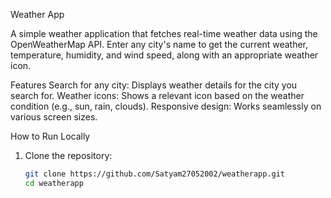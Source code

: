  Weather App

A simple weather application that fetches real-time weather data using the OpenWeatherMap API. Enter any city's name to get the current weather, temperature, humidity, and wind speed, along with an appropriate weather icon.

Features
Search for any city: Displays weather details for the city you search for.
Weather icons: Shows a relevant icon based on the weather condition (e.g., sun, rain, clouds).
Responsive design: Works seamlessly on various screen sizes.

 How to Run Locally
1. Clone the repository:
   ```bash
   git clone https://github.com/Satyam27052002/weatherapp.git
   cd weatherapp
